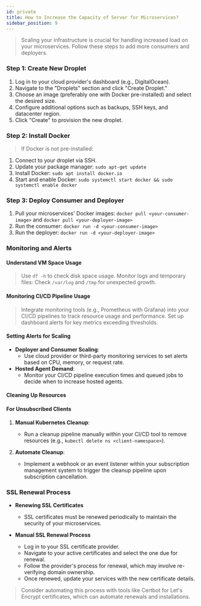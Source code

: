 ```yaml
---
id: private
title: How to Increase the Capacity of Server for Microservices?
sidebar_position: 9
---
```


> Scaling your infrastructure is crucial for handling increased load on your microservices. Follow these steps to add more consumers and deployers.

### Step 1: Create New Droplet

1. Log in to your cloud provider's dashboard (e.g., DigitalOcean).
2. Navigate to the "Droplets" section and click "Create Droplet."
3. Choose an image (preferably one with Docker pre-installed) and select the desired size.
4. Configure additional options such as backups, SSH keys, and datacenter region.
5. Click "Create" to provision the new droplet.

### Step 2: Install Docker

> If Docker is not pre-installed:

1. Connect to your droplet via SSH.
2. Update your package manager: `sudo apt-get update`
3. Install Docker: `sudo apt install docker.io`
4. Start and enable Docker: `sudo systemctl start docker && sudo systemctl enable docker`

### Step 3: Deploy Consumer and Deployer

1. Pull your microservices' Docker images: `docker pull <your-consumer-image>` and `docker pull <your-deployer-image>`
2. Run the consumer: `docker run -d <your-consumer-image>`
3. Run the deployer: `docker run -d <your-deployer-image>`

### Monitoring and Alerts

#### Understand VM Space Usage

> Use `df -h` to check disk space usage.
> Monitor logs and temporary files: Check `/var/log` and `/tmp` for unexpected growth.

#### Monitoring CI/CD Pipeline Usage

> Integrate monitoring tools (e.g., Prometheus with Grafana) into your CI/CD pipelines to track resource usage and performance.
> Set up dashboard alerts for key metrics exceeding thresholds.

#### Setting Alerts for Scaling

- **Deployer and Consumer Scaling**:
  - Use cloud provider or third-party monitoring services to set alerts based on CPU, memory, or request rate.
- **Hosted Agent Demand**:
  - Monitor your CI/CD pipeline execution times and queued jobs to decide when to increase hosted agents.

#### Cleaning Up Resources

#### For Unsubscribed Clients

1. **Manual Kubernetes Cleanup**:

   - Run a cleanup pipeline manually within your CI/CD tool to remove resources (e.g., `kubectl delete ns <client-namespace>`).

2. **Automate Cleanup**:
   - Implement a webhook or an event listener within your subscription management system to trigger the cleanup pipeline upon subscription cancellation.

### SSL Renewal Process

- **Renewing SSL Certificates**

  - SSL certificates must be renewed periodically to maintain the security of your microservices.

- **Manual SSL Renewal Process**

  - Log in to your SSL certificate provider.
  - Navigate to your active certificates and select the one due for renewal.
  - Follow the provider's process for renewal, which may involve re-verifying domain ownership.
  - Once renewed, update your services with the new certificate details.

> Consider automating this process with tools like Certbot for Let's Encrypt certificates, which can automate renewals and installations.
